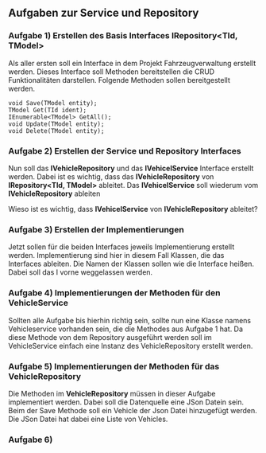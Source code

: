    ## Aufgaben zur Service und Repository
   ### Aufgabe 1) Erstellen des Basis Interfaces IRepository<TId, TModel>
   Als aller ersten soll ein Interface in dem Projekt Fahrzeugverwaltung erstellt werden. Dieses Interface soll Methoden bereitstellen die CRUD Funktionalitäten darstellen.
   Folgende Methoden sollen bereitgestellt werden.
   ```
   void Save(TModel entity);
   TModel Get(TId ident);
   IEnumerable<TModel> GetAll();
   void Update(TModel entity);
   void Delete(TModel entity);
   ```
### Aufgabe 2) Erstellen der Service und Repository Interfaces
Nun soll das **IVehicleRepository** und das **IVehicelService** Interface erstellt werden. Dabei ist es wichtig, dass das **IVehicleRepository** von **IRepository<TId, TModel>** ableitet. Das **IVehicelService** soll wiederum vom **IVehicleRepository** ableiten

Wieso ist es wichtig, dass **IVehicelService** von **IVehicleRepository** ableitet?

### Aufgabe 3) Erstellen der Implementierungen
Jetzt sollen für die beiden Interfaces jeweils Implementierung erstellt werden. Implementierung sind hier in diesem Fall Klassen, die das Interfaces ableiten. 
Die Namen der Klassen sollen wie die Interface heißen. Dabei soll das I vorne weggelassen werden.

### Aufgabe 4) Implementierungen der Methoden für den VehicleService
Sollten alle Aufgabe bis hierhin richtig sein, sollte nun eine Klasse namens Vehicleservice vorhanden sein, die die Methodes aus Aufgabe 1 hat.
Da diese Methode von dem Repository ausgeführt werden soll im VehicleService einfach eine Instanz des VehicleRepository erstellt werden. 

### Aufgabe 5) Implementierungen der Methoden für das VehicleRepository
Die Methoden im **VehicleRepository** müssen in dieser Aufgabe implementiert werden. Dabei soll die Datenquelle eine JSon Datein sein. Beim der Save Methode soll ein Vehicle der Json Datei hinzugefügt werden. 
Die JSon Datei hat dabei eine Liste von Vehicles.

### Aufgabe 6) 
